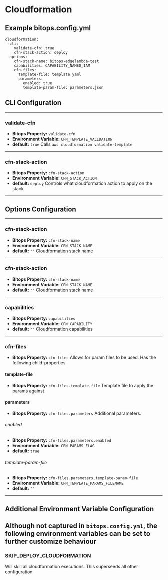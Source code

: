 # Cloudformation

## Example bitops.config.yml
```
cloudformation:
  cli:
    validate-cfn: true
    cfn-stack-action: deploy
  options:
    cfn-stack-name: bitops-edgelambda-test
    capabilities: CAPABILITY_NAMED_IAM
    cfn-files:
      template-file: template.yaml
      parameters:
        enabled: true
        template-param-file: parameters.json
```

## CLI Configuration

-------------------
### validate-cfn
* **Bitops Property:** `validate-cfn`
* **Environment Variable:** `CFN_TEMPLATE_VALIDATION`
* **default:** `true`
Calls `aws cloudformation validate-template` 
-------------------
### cfn-stack-action
* **Bitops Property:** `cfn-stack-action`
* **Environment Variable:** `CFN_STACK_ACTION`
* **default:** `deploy`
Controls what cloudformation action to apply on the stack
-------------------

## Options Configuration

-------------------
### cfn-stack-action
* **Bitops Property:** `cfn-stack-name`
* **Environment Variable:** `CFN_STACK_NAME`
* **default:** `""`
Cloudformation stack name
-------------------
### cfn-stack-action
* **Bitops Property:** `cfn-stack-name`
* **Environment Variable:** `CFN_STACK_NAME`
* **default:** `""`
Cloudformation stack name
-------------------
### capabilities
* **Bitops Property:** `capabilities`
* **Environment Variable:** `CFN_CAPABILITY`
* **default:** `""`
Cloudformation capabilities
-------------------
### cfn-files
* **Bitops Property:** `cfn-files`
Allows for param files to be used. Has the following child-properties
#### template-file
* **Bitops Property:** `cfn-files.template-file`
Template file to apply the params against
#### parameters
* **Bitops Property:** `cfn-files.parameters`
Additional parameters.
###### enabled
* **Bitops Property:** `cfn-files.parameters.enabled`
* **Environment Variable:** `CFN_PARAMS_FLAG`
* **default:** `true`
###### template-param-file
* **Bitops Property:** `cfn-files.parameters.template-param-file`
* **Environment Variable:** `CFN_TEMPLATE_PARAMS_FILENAME`
* **default:** `""`
-------------------

## Additional Environment Variable Configuration

Although not captured in `bitops.config.yml`, the following environment variables can be set to further customize behaviour
-------------------
### SKIP_DEPLOY_CLOUDFORMATION

Will skill all cloudformation executions. This superseeds all other configuration
